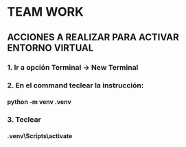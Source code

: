 # TEAM WORK

## ACCIONES A REALIZAR PARA ACTIVAR ENTORNO VIRTUAL
### 1. Ir a opción  Terminal -> New Terminal
### 2. En el command teclear la instrucción:
####  python -m venv .venv
### 3. Teclear
####  .venv\Scripts\activate

